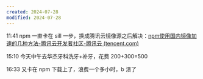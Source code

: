 ```yaml
---
created: 2024-07-28
modified: 2024-07-28
---
```

11:41
npm 一直卡在 sill 一步，换成腾讯云镜像源之后解决：[npm使用国内镜像加速的几种方法-腾讯云开发者社区-腾讯云 (tencent.com)](https://cloud.tencent.com/developer/article/1372949)

15:10
今天中午去华杰牙科洗牙+补牙，花费 200+300=500

16:33
又卡在 npm 下载上了，浪费一个多小时，b 溃了

